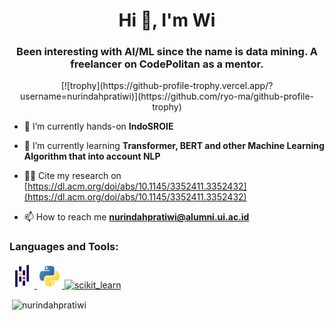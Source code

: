 <h1 align="center">Hi 👋, I'm Wi</h1>
<h3 align="center">Been interesting with AI/ML since the name is data mining. A freelancer on CodePolitan as a mentor.</h3>

<p align="center"> [![trophy](https://github-profile-trophy.vercel.app/?username=nurindahpratiwi)](https://github.com/ryo-ma/github-profile-trophy)</p>

- 🔭 I’m currently hands-on **IndoSROIE**

- 🌱 I’m currently learning **Transformer, BERT and other Machine Learning Algorithm that into account NLP**

- 👨‍💻 Cite my research on [https://dl.acm.org/doi/abs/10.1145/3352411.3352432](https://dl.acm.org/doi/abs/10.1145/3352411.3352432)

- 📫 How to reach me **nurindahpratiwi@alumni.ui.ac.id**

<p align="left">
</p>

<h3 align="left">Languages and Tools:</h3>
<p align="left"> <a href="https://pandas.pydata.org/" target="_blank" rel="noreferrer"> <img src="https://raw.githubusercontent.com/devicons/devicon/2ae2a900d2f041da66e950e4d48052658d850630/icons/pandas/pandas-original.svg" alt="pandas" width="40" height="40"/> </a> <a href="https://www.python.org" target="_blank" rel="noreferrer"> <img src="https://raw.githubusercontent.com/devicons/devicon/master/icons/python/python-original.svg" alt="python" width="40" height="40"/> </a> <a href="https://scikit-learn.org/" target="_blank" rel="noreferrer"> <img src="https://upload.wikimedia.org/wikipedia/commons/0/05/Scikit_learn_logo_small.svg" alt="scikit_learn" width="40" height="40"/> </a> </p>

<p>&nbsp;<img align="center" src="https://github-readme-stats.vercel.app/api?username=nurindahpratiwi&show_icons=true&locale=en" alt="nurindahpratiwi" /></p>
